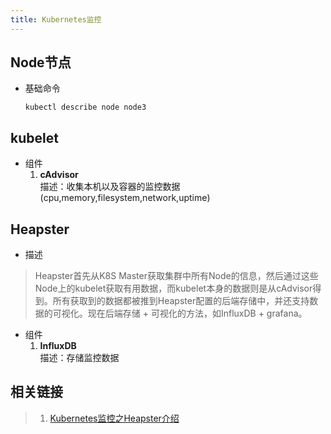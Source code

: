 ```yaml
---
title: Kubernetes监控
---
```


## Node节点
- 基础命令

	`kubectl describe node node3`

## kubelet

+ 组件  
  1. **cAdvisor**  
	描述：收集本机以及容器的监控数据(cpu,memory,filesystem,network,uptime)


## Heapster

+ 描述  
> Heapster首先从K8S Master获取集群中所有Node的信息，然后通过这些Node上的kubelet获取有用数据，而kubelet本身的数据则是从cAdvisor得到。所有获取到的数据都被推到Heapster配置的后端存储中，并还支持数据的可视化。现在后端存储 + 可视化的方法，如InfluxDB + grafana。

+ 组件  
  1. **InfluxDB**  
    描述：存储监控数据

## 相关链接  

> 1. [Kubernetes监控之Heapster介绍](https://segmentfault.com/a/1190000007708162)
